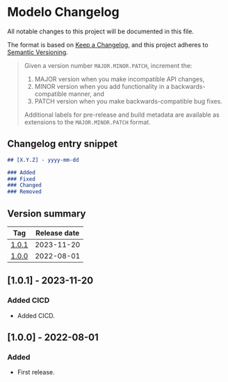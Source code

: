# Modelo Changelog

All notable changes to this project will be documented in this file.

The format is based on [Keep a Changelog](https://keepachangelog.com/en/1.0.0/),
and this project adheres to [Semantic Versioning](https://semver.org/spec/v2.0.0.html).

> Given a version number `MAJOR.MINOR.PATCH`, increment the:
> 1. MAJOR version when you make incompatible API changes,
> 2. MINOR version when you add functionality in a backwards-compatible manner, and
> 3. PATCH version when you make backwards-compatible bug fixes.
>
> Additional labels for pre-release and build metadata are available as extensions to the `MAJOR.MINOR.PATCH` format.

## Changelog entry snippet

``` markdown
## [X.Y.Z] - yyyy-mm-dd

### Added
### Fixed
### Changed
### Removed
```

## Version summary

| Tag                      | Release date |
|--------------------------|--------------|
| [1.0.1](#101-2023-11-20) | 2023-11-20   |
| [1.0.0](#100-2022-08-01) | 2022-08-01   |


## [1.0.1] - 2023-11-20

### Added CICD

- Added CICD.

## [1.0.0] - 2022-08-01

### Added

- First release.